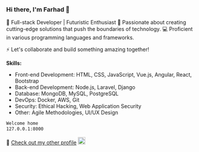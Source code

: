 ### Hi there, I'm Farhad 👋

🚀 Full-stack Developer | Futuristic Enthusiast
🌟 Passionate about creating cutting-edge solutions that push the boundaries of technology.
💻 Proficient in various programming languages and frameworks.

⚡️ Let's collaborate and build something amazing together!


**Skills:**

- Front-end Development: HTML, CSS, JavaScript, Vue.js, Angular, React, Bootstrap
- Back-end Development: Node.js, Laravel, Django
- Database: MongoDB, MySQL, PostgreSQL
- DevOps: Docker, AWS, Git
- Security: Ethical Hacking, Web Application Security
- Other: Agile Methodologies, UI/UX Design


```sh
Welcome home
127.0.0.1:8000
```
🔗 [Check out my other profile](https://github.com/leo-bit66) <img src="https://github.githubassets.com/images/modules/logos_page/GitHub-Mark.png" alt="GitHub" width="20" height="20">

